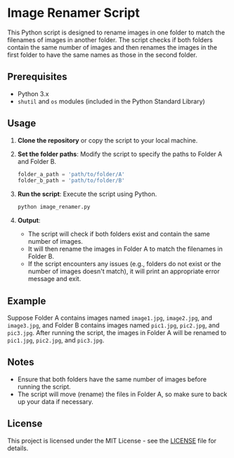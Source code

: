 # Image Renamer Script

This Python script is designed to rename images in one folder to match the filenames of images in another folder. The script checks if both folders contain the same number of images and then renames the images in the first folder to have the same names as those in the second folder.

## Prerequisites

- Python 3.x
- `shutil` and `os` modules (included in the Python Standard Library)

## Usage

1. **Clone the repository** or copy the script to your local machine.

2. **Set the folder paths**:
   Modify the script to specify the paths to Folder A and Folder B.
   ```python
   folder_a_path = 'path/to/folder/A'
   folder_b_path = 'path/to/folder/B'
   ```

3. **Run the script**:
   Execute the script using Python.
   ```bash
   python image_renamer.py
   ```

4. **Output**:
   - The script will check if both folders exist and contain the same number of images.
   - It will then rename the images in Folder A to match the filenames in Folder B.
   - If the script encounters any issues (e.g., folders do not exist or the number of images doesn't match), it will print an appropriate error message and exit.

## Example

Suppose Folder A contains images named `image1.jpg`, `image2.jpg`, and `image3.jpg`, and Folder B contains images named `pic1.jpg`, `pic2.jpg`, and `pic3.jpg`. After running the script, the images in Folder A will be renamed to `pic1.jpg`, `pic2.jpg`, and `pic3.jpg`.

## Notes

- Ensure that both folders have the same number of images before running the script.
- The script will move (rename) the files in Folder A, so make sure to back up your data if necessary.

## License

This project is licensed under the MIT License - see the [LICENSE](LICENSE) file for details.
